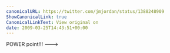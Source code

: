 ```yaml
---
canonicalURL: https://twitter.com/jmjordan/status/1388248909
ShowCanonicalLink: true
CanonicalLinkText: View original on
date: 2009-03-25T14:43:51+00:00
---
```

POWER point!!! ---&gt;